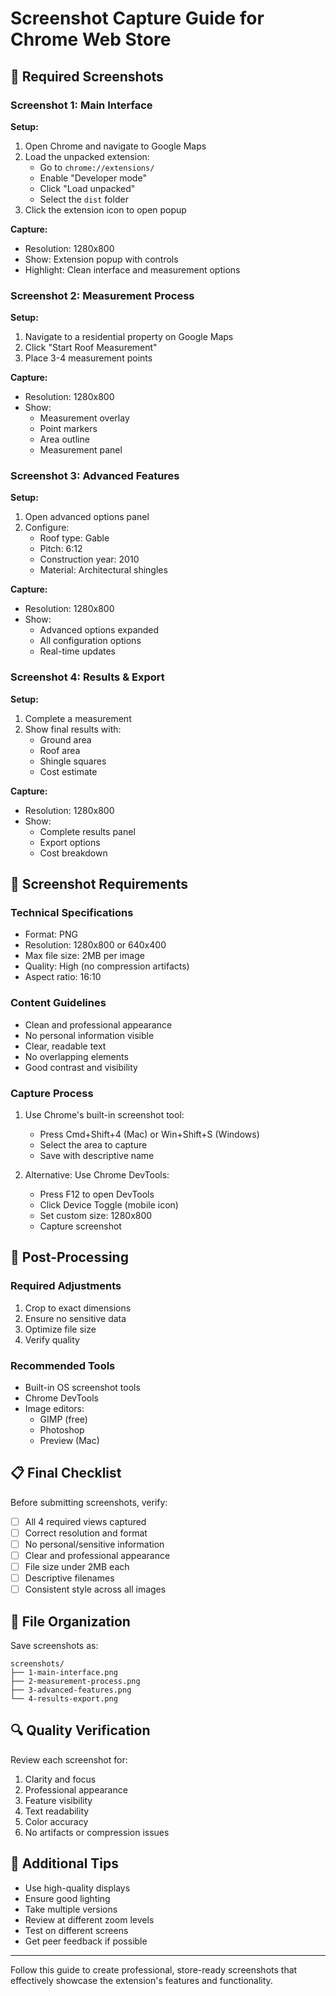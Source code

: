 # Screenshot Capture Guide for Chrome Web Store

## 📸 Required Screenshots

### Screenshot 1: Main Interface
**Setup:**
1. Open Chrome and navigate to Google Maps
2. Load the unpacked extension:
   - Go to `chrome://extensions/`
   - Enable "Developer mode"
   - Click "Load unpacked"
   - Select the `dist` folder
3. Click the extension icon to open popup

**Capture:**
- Resolution: 1280x800
- Show: Extension popup with controls
- Highlight: Clean interface and measurement options

### Screenshot 2: Measurement Process
**Setup:**
1. Navigate to a residential property on Google Maps
2. Click "Start Roof Measurement"
3. Place 3-4 measurement points

**Capture:**
- Resolution: 1280x800
- Show: 
  - Measurement overlay
  - Point markers
  - Area outline
  - Measurement panel

### Screenshot 3: Advanced Features
**Setup:**
1. Open advanced options panel
2. Configure:
   - Roof type: Gable
   - Pitch: 6:12
   - Construction year: 2010
   - Material: Architectural shingles

**Capture:**
- Resolution: 1280x800
- Show:
  - Advanced options expanded
  - All configuration options
  - Real-time updates

### Screenshot 4: Results & Export
**Setup:**
1. Complete a measurement
2. Show final results with:
   - Ground area
   - Roof area
   - Shingle squares
   - Cost estimate

**Capture:**
- Resolution: 1280x800
- Show:
  - Complete results panel
  - Export options
  - Cost breakdown

## 📝 Screenshot Requirements

### Technical Specifications
- Format: PNG
- Resolution: 1280x800 or 640x400
- Max file size: 2MB per image
- Quality: High (no compression artifacts)
- Aspect ratio: 16:10

### Content Guidelines
- Clean and professional appearance
- No personal information visible
- Clear, readable text
- No overlapping elements
- Good contrast and visibility

### Capture Process
1. Use Chrome's built-in screenshot tool:
   - Press Cmd+Shift+4 (Mac) or Win+Shift+S (Windows)
   - Select the area to capture
   - Save with descriptive name

2. Alternative: Use Chrome DevTools:
   - Press F12 to open DevTools
   - Click Device Toggle (mobile icon)
   - Set custom size: 1280x800
   - Capture screenshot

## 🎨 Post-Processing

### Required Adjustments
1. Crop to exact dimensions
2. Ensure no sensitive data
3. Optimize file size
4. Verify quality

### Recommended Tools
- Built-in OS screenshot tools
- Chrome DevTools
- Image editors:
  - GIMP (free)
  - Photoshop
  - Preview (Mac)

## 📋 Final Checklist

Before submitting screenshots, verify:
- [ ] All 4 required views captured
- [ ] Correct resolution and format
- [ ] No personal/sensitive information
- [ ] Clear and professional appearance
- [ ] File size under 2MB each
- [ ] Descriptive filenames
- [ ] Consistent style across all images

## 📁 File Organization

Save screenshots as:
```
screenshots/
├── 1-main-interface.png
├── 2-measurement-process.png
├── 3-advanced-features.png
└── 4-results-export.png
```

## 🔍 Quality Verification

Review each screenshot for:
1. Clarity and focus
2. Professional appearance
3. Feature visibility
4. Text readability
5. Color accuracy
6. No artifacts or compression issues

## 📱 Additional Tips

- Use high-quality displays
- Ensure good lighting
- Take multiple versions
- Review at different zoom levels
- Test on different screens
- Get peer feedback if possible

---

Follow this guide to create professional, store-ready screenshots that effectively showcase the extension's features and functionality.